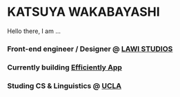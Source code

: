 # KATSUYA WAKABAYASHI

Hello there, I am ...


### Front-end engineer / Designer @ [LAWI STUDIOS](https://lawistudios.com)

### Currently building [Efficiently App](https://join.efficiently.app)

### Studing CS & Linguistics @ [UCLA](https://github.com/ucla)<br/>


<!-- and more <br/>
[katsuya.me/projects](https://katsuya.me/projects)<br/>
[katsuya.me/skills](https://katsuya.me/skills)<br/>
[katsuya.me/contact](https://katsuya.me/contact)<br/>
 -->
